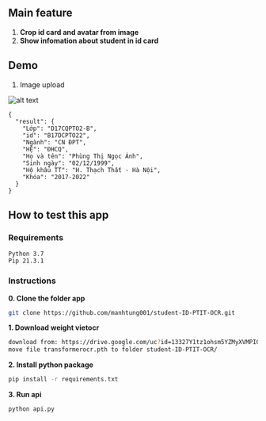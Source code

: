 ## Main feature

1. **Crop id card and avatar from image**
2. **Show infomation about student in id card**

## Demo

1. Image upload

![alt text](https://github.com/[username]/[reponame]/blob/[branch]/image.jpg?raw=true)

```
{
  "result": {
    "Lớp": "D17CQPTO2-B",
    "id": "B17DCPTO22",
    "Ngành": "CN ĐPT",
    "HỆ": "ĐHCQ",
    "Họ và tên": "Phùng Thị Ngọc Ánh",
    "Sinh ngày": "02/12/1999",
    "Hộ khẩu TT": "H. Thạch Thất - Hà Nội",
    "Khóa": "2017-2022"
  }
}
```

## How to test this app

### Requirements

```
Python 3.7
Pip 21.3.1
```

### Instructions

**0. Clone the folder app**

```sh
git clone https://github.com/manhtung001/student-ID-PTIT-OCR.git
```

**1. Download weight vietocr**

```sh
download from: https://drive.google.com/uc?id=13327Y1tz1ohsm5YZMyXVMPIOjoOA0OaA
move file transformerocr.pth to folder student-ID-PTIT-OCR/
```

**2. Install python package**

```sh
pip install -r requirements.txt
```

**3. Run api**

```sh
python api.py
```
